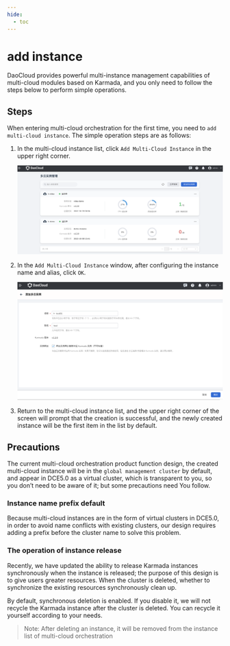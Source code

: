 ```yaml
---
hide:
  - toc
---
```


# add instance

DaoCloud provides powerful multi-instance management capabilities of multi-cloud modules based on Karmada, and you only need to follow the steps below to perform simple operations.

## Steps

When entering multi-cloud orchestration for the first time, you need to `add multi-cloud instance`. The simple operation steps are as follows:

1. In the multi-cloud instance list, click `Add Multi-Cloud Instance` in the upper right corner.

    ![add](../images/add01.png)

2. In the `Add Multi-Cloud Instance` window, after configuring the instance name and alias, click `OK`.

    ![add](../images/add02.png)

3. Return to the multi-cloud instance list, and the upper right corner of the screen will prompt that the creation is successful, and the newly created instance will be the first item in the list by default.

## Precautions

The current multi-cloud orchestration product function design, the created multi-cloud instance will be in the `global management cluster` by default, and appear in DCE5.0 as a virtual cluster, which is transparent to you, so you don’t need to be aware of it; but some precautions need You follow.

### Instance name prefix default

Because multi-cloud instances are in the form of virtual clusters in DCE5.0, in order to avoid name conflicts with existing clusters, our design requires adding a prefix before the cluster name to solve this problem.

### The operation of instance release

Recently, we have updated the ability to release Karmada instances synchronously when the instance is released; the purpose of this design is to give users greater resources. When the cluster is deleted, whether to synchronize the existing resources synchronously clean up.

By default, synchronous deletion is enabled. If you disable it, we will not recycle the Karmada instance after the cluster is deleted. You can recycle it yourself according to your needs.

> Note: After deleting an instance, it will be removed from the instance list of multi-cloud orchestration
